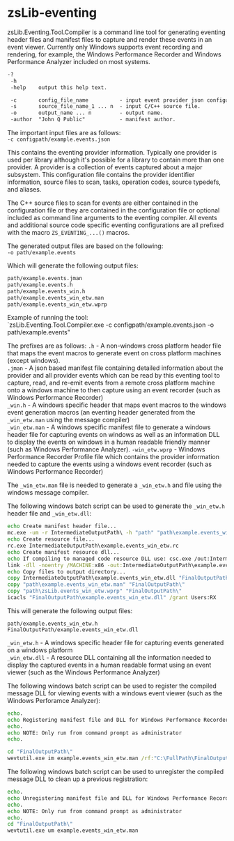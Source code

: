 # zsLib-eventing

zsLib.Eventing.Tool.Compiler is a command line tool for generating eventing header files and manifest files to capture and render these events in an event viewer. Currently only Windows supports event recording and rendering, for example, the Windows Performance Recorder and Windows Performance Analyzer included on most systems.

````txt
-?
 -h
 -help    output this help text.

 -c       config_file_name          - input event provider json configuration file.
 -s       source_file_name_1 ... n  - input C/C++ source file.
 -o       output_name ... n         - output name.
 -author  "John Q Public"           - manifest author.
 ````

The important input files are as follows:  
`-c configpath/example.events.json`

This contains the eventing provider information. Typically one provider is used per library although it's possible for a library to contain more than one provider. A provider is a collection of events captured about a major subsystem. This configuration file contains the provider identifier information, source files to scan, tasks, operation codes, source typedefs, and aliases.

The C++ source files to scan for events are either contained in the configuration file or they are contained in the configuration file or optional included as command line arguments to the eventing compiler. All events and additional source code specific eventing configurations are all prefixed with the macro `ZS_EVENTING_...()` macros.

The generated output files are based on the following:  
`-o path/example.events`

Which will generate the following output files:
````txt
path/example.events.jman
path/example.events.h
path/example.events_win.h
path/example.events_win_etw.man
path/example.events_win_etw.wprp
````

Example of running the tool:  
`zsLib.Eventing.Tool.Compiler.exe -c configpath/example.events.json -o path/example.events"

The prefixes are as follows:
`.h` - A non-windows cross platform header file that maps the event macros to generate event on cross platform machines (except windows).  
`.jman` - A json based manifest file containing detailed information about the provider and all provider events which can be read by this eventing tool to capture, read, and re-emit events from a remote cross platform machine onto a windows machine to then capture using an event recorder (such as Windows Performance Recorder)  
`_win.h` - A windows specific header that maps event macros to the windows event generation macros (an eventing header generated from the `_win_etw.man` using the message compiler)  
`_win_etw.man` - A windows specific manifest file to generate a windows header file for capturing events on windows as well as an information DLL to display the events on windows in a human readable friendly manner (such as Windows Performance Analyzer).
`-win_etw.wprp` - Windows Performance Recorder Profile file which contains the provider information needed to capture the events using a windows event recorder (such as Windows Performance Recorder)  

The `_win_etw.man` file is needed to generate a `_win_etw.h` and  file using the windows message compiler.

The following windows batch script can be used to generate the `_win_etw.h` header file and `_win_etw.dll`:  
````bat
echo Create manifest header file...
mc.exe -um -r IntermediateOutputPath\ -h "path" "path\example.events_win_etw.man"
echo Create resource file...
rc.exe IntermediateOutputPath\example.events_win_etw.rc
echo Create manifest resource dll...
echo If compiling to managed code resource DLL use: csc.exe /out:IntermediateOutputPath\example.events_win_etw.dll /target:library /win32res:IntermediateOutputPath\example.events_win_etw.res
link -dll -noentry /MACHINE:x86 -out:IntermediateOutputPath\example.events_win_etw.dll IntermediateOutputPath\example.events_win_etw.res
echo Copy files to output directory...
copy IntermediateOutputPath\example.events_win_etw.dll "FinalOutputPath\"
copy "path\example.events_win_etw.man" "FinalOutputPath\"
copy "path\zsLib.events_win_etw.wprp" "FinalOutputPath\"
icacls "FinalOutputPath\example.events_win_etw.dll" /grant Users:RX
````

This will generate the following output files:  
````
path/example.events_win_etw.h
FinalOutputPath/example.events_win_etw.dll
````

`_win_etw.h` - A windows specific header file for capturing events generated on a windows platform  
`_win_etw.dll` - A resource DLL containing all the information needed to display the captured events in a human readable format using an event viewer (such as the Windows Performance Analyzer)  


The following windows batch script can be used to register the compiled message DLL for viewing events with a windows event viewer (such as the Windows Perforamce Analyzer):  
````bat
echo.
echo Registering manifest file and DLL for Windows Performance Recorder...
echo.
echo NOTE: Only run from command prompt as administrator
echo.

cd "FinalOutputPath\"
wevtutil.exe im example.events_win_etw.man /rf:"C:\FullPath\FinalOutputPath\example.events_win_etw.dll" /mf:"C:\FullPath\FinalOutputPath\example.events_win_etw.dll"
````

The following windows batch script can be used to unregister the compiled message DLL to clean up a previous registration:  
````bat
echo.
echo Unregistering manifest file and DLL for Windows Performance Recorder...
echo.
echo NOTE: Only run from command prompt as administrator
echo.
cd "FinalOutputPath\"
wevtutil.exe um example.events_win_etw.man
````
